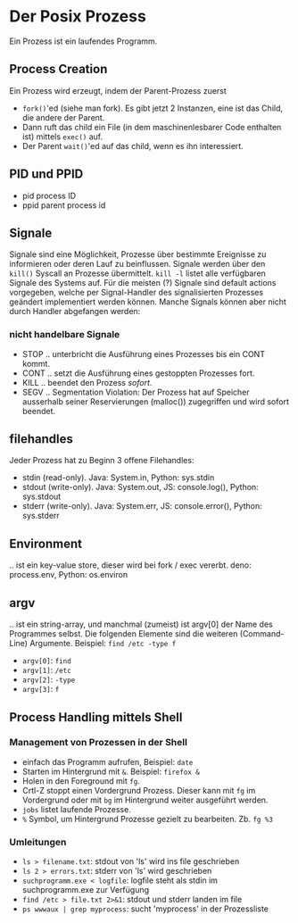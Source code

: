 # Der Posix Prozess

Ein Prozess ist ein laufendes Programm.

## Process Creation

Ein Prozess wird erzeugt, indem der Parent-Prozess zuerst

- `fork()`'ed (siehe man fork). Es gibt jetzt 2 Instanzen, eine ist das Child, die andere der Parent.
- Dann ruft das child ein File (in dem maschinenlesbarer Code enthalten ist) mittels `exec()` auf.
- Der Parent `wait()`'ed auf das child, wenn es ihn interessiert.

## PID und PPID

- pid process ID
- ppid parent process id

## Signale

Signale sind eine Möglichkeit, Prozesse über bestimmte Ereignisse zu informieren oder deren Lauf zu beinflussen. Signale werden über den `kill()` Syscall an Prozesse übermittelt. `kill -l` listet alle verfügbaren Signale des Systems auf. Für die meisten (?) Signale sind default actions vorgegeben, welche
per Signal-Handler des signalisierten Prozesses geändert implementiert werden können. Manche Signals können aber nicht durch Handler abgefangen werden:

### nicht handelbare Signale

- STOP .. unterbricht die Ausführung eines Prozesses bis ein CONT kommt.
- CONT .. setzt die Ausführung eines gestoppten Prozesses fort.
- KILL .. beendet den Prozess *sofort*.
- SEGV .. Segmentation Violation: Der Prozess hat auf Speicher ausserhalb seiner Reservierungen (malloc()) zugegriffen und wird sofort beendet.

## filehandles

Jeder Prozess hat zu Beginn 3 offene Filehandles:

- stdin (read-only). Java: System.in, Python: sys.stdin
- stdout (write-only). Java: System.out, JS: console.log(), Python: sys.stdout
- stderr (write-only). Java: System.err, JS: console.error(), Python: sys.stderr

## Environment

.. ist ein key-value store, dieser wird bei fork / exec vererbt.
deno: process.env, Python: os.environ

## argv

.. ist ein string-array, und manchmal (zumeist) ist argv[0] der Name des Programmes selbst. Die folgenden Elemente sind die weiteren (Command-Line) Argumente. Beispiel: `find /etc -type f`

- `argv[0]`: `find`
- `argv[1]`: `/etc`
- `argv[2]`: `-type`
- `argv[3]`: `f`

## Process Handling mittels Shell

### Management von Prozessen in der Shell

- einfach das Programm aufrufen, Beispiel: `date`
- Starten im Hintergrund mit `&`. Beispiel: `firefox &`
- Holen in den Foreground mit `fg`.
- Crtl-Z stoppt einen Vordergrund Prozess. Dieser kann mit `fg` im Vordergrund oder mit `bg` im Hintergrund weiter ausgeführt werden.
- `jobs` listet laufende Prozesse.
- `%` Symbol, um Hintergrund Prozesse gezielt zu bearbeiten. Zb. `fg %3`

### Umleitungen

- `ls > filename.txt`: stdout von 'ls' wird ins file geschrieben
- `ls 2 > errors.txt`: stderr von 'ls' wird geschrieben
- `suchprogramm.exe < logfile`: logfile steht als stdin im suchprogramm.exe zur Verfügung
- `find /etc > file.txt 2>&1`: stdout und stderr landen im file
- `ps wwwaux | grep myprocess`: sucht 'myprocess' in der Prozessliste
